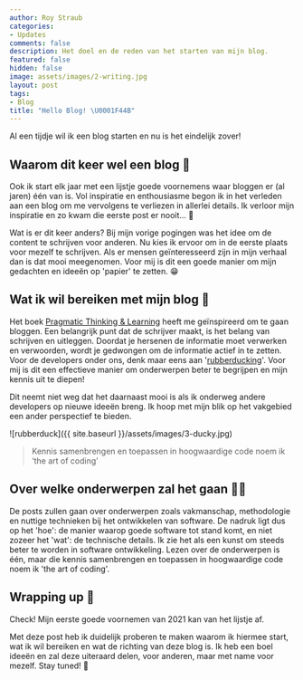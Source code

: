 ```yaml
---
author: Roy Straub
categories:
- Updates
comments: false
description: Het doel en de reden van het starten van mijn blog.
featured: false
hidden: false
image: assets/images/2-writing.jpg
layout: post
tags:
- Blog
title: "Hello Blog! \U0001F44B"
---
```


Al een tijdje wil ik een blog starten en nu is het eindelijk zover!

## Waarom dit keer wel een blog 🤔

Ook ik start elk jaar met een lijstje goede voornemens waar bloggen er (al jaren) één van is. Vol inspiratie en enthousiasme begon ik in het verleden aan een blog om me vervolgens te verliezen in allerlei details. Ik verloor mijn inspiratie en zo kwam die eerste post er nooit... 🤦

Wat is er dit keer anders? Bij mijn vorige pogingen was het idee om de content te schrijven voor anderen. Nu kies ik ervoor om in de eerste plaats voor mezelf te schrijven. Als er mensen geïnteresseerd zijn in mijn verhaal dan is dat mooi meegenomen. Voor mij is dit een goede manier om mijn gedachten en ideeën op 'papier' te zetten. 😁

## Wat ik wil bereiken met mijn blog 🎯

Het boek [Pragmatic Thinking & Learning](https://www.goodreads.com/book/show/3063393-pragmatic-thinking-and-learning) heeft me geïnspireerd om te gaan bloggen. Een belangrijk punt dat de schrijver maakt, is het belang van schrijven en uitleggen. Doordat je hersenen de informatie moet verwerken en verwoorden, wordt je gedwongen om de informatie actief in te zetten. Voor de developers onder ons, denk maar eens aan '[rubberducking](https://rubberduckdebugging.com/)'. Voor mij is dit een effectieve manier om onderwerpen beter te begrijpen en mijn kennis uit te diepen!

Dit neemt niet weg dat het daarnaast mooi is als ik onderweg andere developers op nieuwe ideeën breng. Ik hoop met mijn blik op het vakgebied een ander perspectief te bieden.

![rubberduck]({{ site.baseurl }}/assets/images/3-ducky.jpg)

> Kennis samenbrengen en toepassen in hoogwaardige code noem ik ‘the art of coding’

## Over welke onderwerpen zal het gaan 👨‍💻

De posts zullen gaan over onderwerpen zoals vakmanschap, methodologie en nuttige technieken bij het ontwikkelen van software. 
De nadruk ligt dus op het 'hoe': de manier waarop goede software tot stand komt, en niet zozeer het 'wat': de technische details. 
Ik zie het als een kunst om steeds beter te worden in software ontwikkeling. 
Lezen over de onderwerpen is één, maar die kennis samenbrengen en toepassen in hoogwaardige code noem ik 'the art of coding'.

## Wrapping up 💁

Check! Mijn eerste goede voornemen van 2021 kan van het lijstje af. 

Met deze post heb ik duidelijk proberen te maken waarom ik hiermee start, wat ik wil bereiken en wat de richting van deze blog is. Ik heb een boel ideeën en zal deze uiteraard delen, voor anderen, maar met name voor mezelf. Stay tuned! 👋